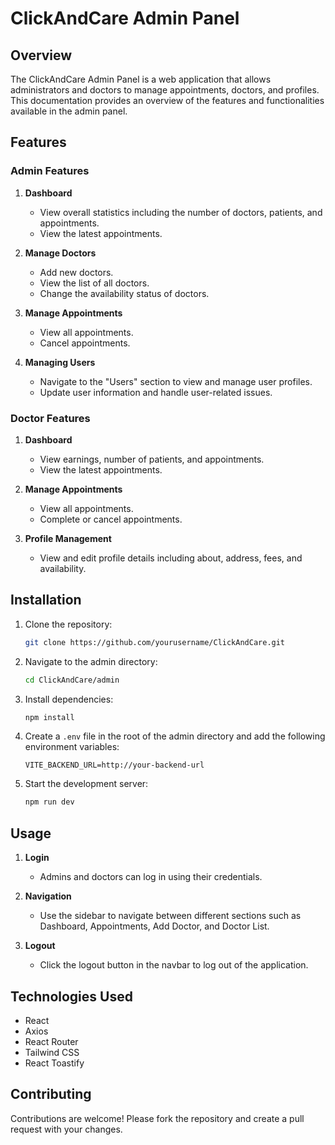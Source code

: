 # ClickAndCare Admin Panel

## Overview

The ClickAndCare Admin Panel is a web application that allows administrators and doctors to manage appointments, doctors, and profiles. This documentation provides an overview of the features and functionalities available in the admin panel.

## Features

### Admin Features

1. **Dashboard**
   - View overall statistics including the number of doctors, patients, and appointments.
   - View the latest appointments.

2. **Manage Doctors**
   - Add new doctors.
   - View the list of all doctors.
   - Change the availability status of doctors.

3. **Manage Appointments**
   - View all appointments.
   - Cancel appointments.

4. **Managing Users**

   - Navigate to the "Users" section to view and manage user profiles.
   - Update user information and handle user-related issues.

### Doctor Features

1. **Dashboard**
   - View earnings, number of patients, and appointments.
   - View the latest appointments.

2. **Manage Appointments**
   - View all appointments.
   - Complete or cancel appointments.

3. **Profile Management**
   - View and edit profile details including about, address, fees, and availability.

## Installation

1. Clone the repository:
   ```bash
   git clone https://github.com/yourusername/ClickAndCare.git
   ```

2. Navigate to the admin directory:
   ```bash
   cd ClickAndCare/admin
   ```

3. Install dependencies:
   ```bash
   npm install
   ```

4. Create a `.env` file in the root of the admin directory and add the following environment variables:
   ```env
   VITE_BACKEND_URL=http://your-backend-url
   ```

5. Start the development server:
   ```bash
   npm run dev
   ```

## Usage

1. **Login**
   - Admins and doctors can log in using their credentials.

2. **Navigation**
   - Use the sidebar to navigate between different sections such as Dashboard, Appointments, Add Doctor, and Doctor List.

3. **Logout**
   - Click the logout button in the navbar to log out of the application.

## Technologies Used

- React
- Axios
- React Router
- Tailwind CSS
- React Toastify

## Contributing

Contributions are welcome! Please fork the repository and create a pull request with your changes.
